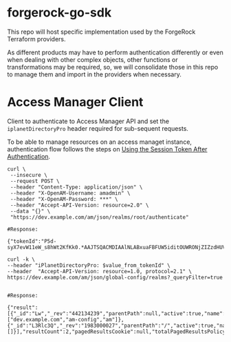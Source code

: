 # forgerock-go-sdk

This repo will host specific implementation used by the ForgeRock Terraform providers.

As different products may have to perform authentication differently or even when dealing with other complex objects, other functions or transformations may be required, so, we will consolidate those in this repo to manage them and import in the providers when necessary.

# Access Manager Client

Client to authenticate to Access Manager API and set the `iplanetDirectoryPro` header required for sub-sequent requests.

To be able to manage resources on an access managet instance, authentication flow follows the steps on [Using the Session Token After Authentication](https://backstage.forgerock.com/docs/am/7/authentication-guide/rest-using-ssotokens.html).

```shell
curl \
 --insecure \
 --request POST \
 --header "Content-Type: application/json" \
 --header "X-OpenAM-Username: amadmin" \
 --header "X-OpenAM-Password: ***" \
 --header "Accept-API-Version: resource=2.0" \
 --data "{}" \
 "https://dev.example.com/am/json/realms/root/authenticate"

#Response:

{"tokenId":"P5d-syX7evW11eW_s8hWt2KfKk0.*AAJTSQACMDIAAlNLABxuaFBFUW5iditOUWRONjZIZzdHUVFGUFFSWVU9AAR0eXBlAANDVFMAAlMxAAIwMQ..*","successUrl":"/am/console","realm":"/"}
```

```shell
curl -k \
--header "iPlanetDirectoryPro: $value_from_tokenId" \
--header  "Accept-API-Version: resource=1.0, protocol=2.1" \
https://dev.example.com/am/json/global-config/realms?_queryFilter=true


#Response:

{"result":[{"_id":"Lw","_rev":"442134239","parentPath":null,"active":true,"name":"/","aliases":["dev.example.com","am-config","am"]},{"_id":"L3Rlc3Q","_rev":"1983000027","parentPath":"/","active":true,"name":"test","aliases":[]}],"resultCount":2,"pagedResultsCookie":null,"totalPagedResultsPolicy":"NONE","totalPagedResults":-1,"remainingPagedResults":-1}%
```
